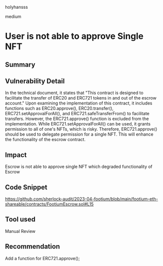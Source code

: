 holyhansss

medium

# User is not able to approve Single NFT

## Summary
## Vulnerability Detail
In the technical document, it states that "This contract is designed to facilitate the transfer of ERC20 and ERC721 tokens in and out of the escrow account." Upon examining the implementation of this contract, it includes functions such as ERC20.approve(), ERC20.transfer(), ERC721.setApprovalForAll(), and ERC721.safeTransferFrom() to facilitate transfers. However, the ERC721.approve() function is excluded from the implementation. While ERC721.setApprovalForAll() can be used, it grants permission to all of one's NFTs, which is risky. Therefore, ERC721.approve() should be used to delegate permission for a single NFT. This will enhance the functionality of the escrow contract.

## Impact
Escrow is not able to approve single NFT which degraded functionality of Escrow

## Code Snippet
https://github.com/sherlock-audit/2023-04-footium/blob/main/footium-eth-shareable/contracts/FootiumEscrow.sol#L15

## Tool used

Manual Review

## Recommendation
Add a function for ERC721.approve();